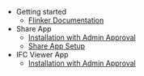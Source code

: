 - Getting started
  - [Flinker Documentation](README)
- Share App
  - [Installation with Admin Approval](installation)
  - [Share App Setup](share-app-setup)
- IFC Viewer App
  - [Installation with Admin Approval](installation)
